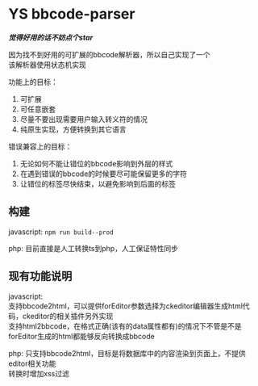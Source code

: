 # YS bbcode-parser
***觉得好用的话不妨点个star***

因为找不到好用的可扩展的bbcode解析器，所以自己实现了一个  
该解析器使用状态机实现

功能上的目标：
1. 可扩展
2. 可任意嵌套
3. 尽量不要出现需要用户输入转义符的情况
4. 纯原生实现，方便转换到其它语言

错误兼容上的目标：
1. 无论如何不能让错位的bbcode影响到外层的样式
2. 在遇到错误的bbcode的时候要尽可能保留更多的字符
3. 让错位的标签尽快结束，以避免影响到后面的标签


## 构建
javascript:
`npm run build--prod`

php:
目前直接是人工转换ts到php，人工保证特性同步

## 现有功能说明
javascript:  
支持bbcode2html，可以提供forEditor参数选择为ckeditor编辑器生成html代码，ckeditor的相关插件另外实现  
支持html2bbcode，在格式正确(该有的data属性都有)的情况下不管是不是forEditor生成的html都能够反向转换成bbcode

php:
只支持bbcode2html，目标是将数据库中的内容渲染到页面上，不提供editor相关功能  
转换时增加xss过滤